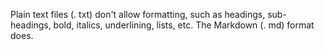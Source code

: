 Plain text files (. txt) don't allow formatting, such as headings, sub-headings, bold, italics, underlining, lists, etc. The Markdown (. md) format does.
